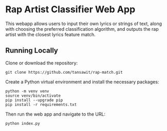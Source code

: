 # Rap Artist Classifier Web App

This webapp allows users to input their own lyrics or strings of text, along with choosing the preferred classification algorithm, and outputs the rap artist with the closest lyrics feature match.

## Running Locally

Clone or download the repository:

```
git clone https://github.com/tansawit/rap-match.git
```

Create a Python virtual environment and install the necessary packages:

```
python -m venv venv
source venv/bin/activate
pip install --upgrade pip
pip install -r requirements.txt
```

Then run the web app and navigate to the URL:

```
python index.py
```
